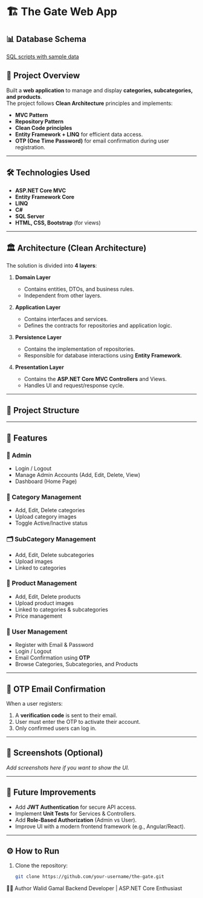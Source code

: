 # 🏗️ The Gate Web App
## 📊 Database Schema
[ SQL scripts with sample data](https://drive.google.com/file/d/1LYZkYuL5nXasJe5OMXKZo_3HjFy5doDS/view?usp=drive_link)
## 📌 Project Overview
Built a **web application** to manage and display **categories, subcategories, and products**.  
The project follows **Clean Architecture** principles and implements:
- **MVC Pattern**
- **Repository Pattern**
- **Clean Code principles**
- **Entity Framework + LINQ** for efficient data access.
- **OTP (One Time Password)** for email confirmation during user registration.

---

## 🛠️ Technologies Used
- **ASP.NET Core MVC**
- **Entity Framework Core**
- **LINQ**
- **C#**
- **SQL Server**
- **HTML, CSS, Bootstrap** (for views)

---

## 🏛️ Architecture (Clean Architecture)

The solution is divided into **4 layers**:

1. **Domain Layer**
   - Contains entities, DTOs, and business rules.
   - Independent from other layers.

2. **Application Layer**
   - Contains interfaces and services.
   - Defines the contracts for repositories and application logic.

3. **Persistence Layer**
   - Contains the implementation of repositories.
   - Responsible for database interactions using **Entity Framework**.

4. **Presentation Layer**
   - Contains the **ASP.NET Core MVC Controllers** and Views.
   - Handles UI and request/response cycle.

---

## 📂 Project Structure


---

## 🚀 Features

### 🔑 Admin
- Login / Logout
- Manage Admin Accounts (Add, Edit, Delete, View)
- Dashboard (Home Page)

### 📂 Category Management
- Add, Edit, Delete categories
- Upload category images
- Toggle Active/Inactive status

### 🗂️ SubCategory Management
- Add, Edit, Delete subcategories
- Upload images
- Linked to categories

### 🛒 Product Management
- Add, Edit, Delete products
- Upload product images
- Linked to categories & subcategories
- Price management

### 👤 User Management
- Register with Email & Password
- Login / Logout
- Email Confirmation using **OTP**
- Browse Categories, Subcategories, and Products

---

## 🔐 OTP Email Confirmation
When a user registers:
1. A **verification code** is sent to their email.
2. User must enter the OTP to activate their account.
3. Only confirmed users can log in.

---

## 📸 Screenshots (Optional)
_Add screenshots here if you want to show the UI._

---

## 📌 Future Improvements
- Add **JWT Authentication** for secure API access.
- Implement **Unit Tests** for Services & Controllers.
- Add **Role-Based Authorization** (Admin vs User).
- Improve UI with a modern frontend framework (e.g., Angular/React).

---

## ⚙️ How to Run
1. Clone the repository:
   ```bash
   git clone https://github.com/your-username/the-gate.git
👨‍💻 Author
Walid Gamal
Backend Developer | ASP.NET Core Enthusiast
